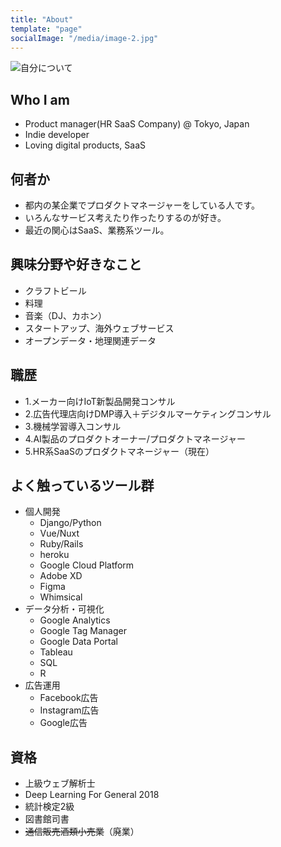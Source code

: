 ```yaml
---
title: "About"
template: "page"
socialImage: "/media/image-2.jpg"
---
```


![自分について](/media/image-2.jpg)

## Who I am
- Product manager(HR SaaS Company) @ Tokyo, Japan
- Indie developer
- Loving digital products, SaaS

## 何者か
- 都内の某企業でプロダクトマネージャーをしている人です。
- いろんなサービス考えたり作ったりするのが好き。
- 最近の関心はSaaS、業務系ツール。

## 興味分野や好きなこと
- クラフトビール
- 料理
- 音楽（DJ、カホン）
- スタートアップ、海外ウェブサービス
- オープンデータ・地理関連データ

## 職歴
- 1.メーカー向けIoT新製品開発コンサル
- 2.広告代理店向けDMP導入＋デジタルマーケティングコンサル
- 3.機械学習導入コンサル
- 4.AI製品のプロダクトオーナー/プロダクトマネージャー
- 5.HR系SaaSのプロダクトマネージャー（現在）

## よく触っているツール群
- 個人開発
  - Django/Python
  - Vue/Nuxt
  - Ruby/Rails
  - heroku
  - Google Cloud Platform
  - Adobe XD
  - Figma
  - Whimsical
- データ分析・可視化
  - Google Analytics
  - Google Tag Manager
  - Google Data Portal
  - Tableau
  - SQL
  - R
- 広告運用
  - Facebook広告
  - Instagram広告
  - Google広告

## 資格
- 上級ウェブ解析士
- Deep Learning For General 2018
- 統計検定2級
- 図書館司書
- ~~通信販売酒類小売業~~（廃業）